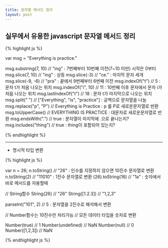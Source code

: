 ```yaml
---
title: 문자열 메서드 정리
layout: post
---
```


## 실무에서 유용한 javascript 문자열 메서드 정리

{% highlight js %}

var msg = "Everything is practice."

msg.substring(7, 10) // "ing" : 7번째부터 10번째 이전(7~10 미만) 시작은 0부터
msg.slice(7, 10) // "ing" : 상동
msg.slice(-3) // "ce." : 마지막 문자 세개
msg.slice(-9, -6) // "pra" : 끝에서 9번째부터 6번째 이전
msg.indexOf("t") // 5 : 문자 t가 처음 나오는 위치
msg.indexOf("i", 10) // 11 : 10번째 이후 문자에서 문자 i가 처음 나오는 위치
msg.lastIndexOf("t") // 18 : 문자 t가 마지막으로 나오는 위치
msg.split(" ") // ["Everything", "is", "practice"] : 공백으로 문자열을 나눔
msg.replace("p", "P") // Everything is Practice : p 를 P로 새로운문자열로 반환
msg.toUpperCase() // EVERYTHING IS PRACTICE : 대문자로 새로운문자열로 반환
msg.endsWith(".") // true : 문자열이 마지막에 .으로 끝나는지?
msg.includes("thing") // true : thing이 포함되어 있는지?

{% endhighlight %}

---

* 명시적 타입 변환

{% highlight js %}

var n = 26;
n.toString() // "26" : 인수를 지정하지 않으면 10진수 문자열로 변환
n.toString(2) // "11010" : 1진수 문자열로 변환
(26).toString(16) // "1a" : 숫자에서 바로 메서드를 자용할때

// String함수
String(26) // "26" 
String([1.2.3]) // "1,2,3"

parseInt("101", 2) // 5 : 문자열을 2진수로 해석해서 변환

// Number함수는 10진수만 처리가능
// 모든 데이터 타입을 숫자로 변환

Number(true) // 1 
Number(undefined) // NaN
Number(null) // 0
Number([1,2,3]) // NaN


{% endhighlight js %}